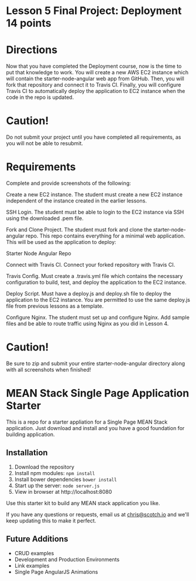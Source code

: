 # Lesson 5 Final Project: Deployment 14 points

# Directions
Now that you have completed the Deployment course, now is the time to put that knowledge to work. You will create a new AWS EC2 instance which will contain the starter-node-angular web app from GitHub. Then, you will fork that repository and connect it to Travis CI. Finally, you will configure Travis CI to automatically deploy the application to EC2 instance when the code in the repo is updated.

# Caution!
Do not submit your project until you have completed all requirements, as you will not be able to resubmit.

# Requirements
Complete and provide screenshots of the following:

Create a new EC2 instance. The student must create a new EC2 instance independent of the instance created in the earlier lessons.

SSH Login. The student must be able to login to the EC2 instance via SSH using the downloaded .pem file.

Fork and Clone Project. The student must fork and clone the starter-node-angular repo. This repo contains everything for a minimal web application. This will be used as the application to deploy:

Starter Node Angular Repo

Connect with Travis CI. Connect your forked repository with Travis CI.

Travis Config. Must create a .travis.yml file which contains the necessary configuration to build, test, and deploy the application to the EC2 instance.

Deploy Script. Must have a deploy.js and deploy.sh file to deploy the application to the EC2 instance. You are permitted to use the same deploy.js file from previous lessons as a template.

Configure Nginx. The student must set up and configure Nginx. Add sample files and be able to route traffic using Nginx as you did in Lesson 4.

# Caution!

Be sure to zip and submit your entire starter-node-angular directory along with all screenshots when finished!
# MEAN Stack Single Page Application Starter

This is a repo for a starter appliation for a Single Page MEAN Stack application. Just download and install and you have a good foundation for building application. 

## Installation
1. Download the repository
2. Install npm modules: `npm install`
3. Install bower dependencies `bower install`
4. Start up the server: `node server.js`
5. View in browser at http://localhost:8080

Use this starter kit to build any MEAN stack application you like.

If you have any questions or requests, email us at [chris@scotch.io](mailto:chris@scotch.io) and we'll keep updating this to make it perfect.

## Future Additions
- CRUD examples
- Development and Production Environments
- Link examples
- Single Page AngularJS Animations
